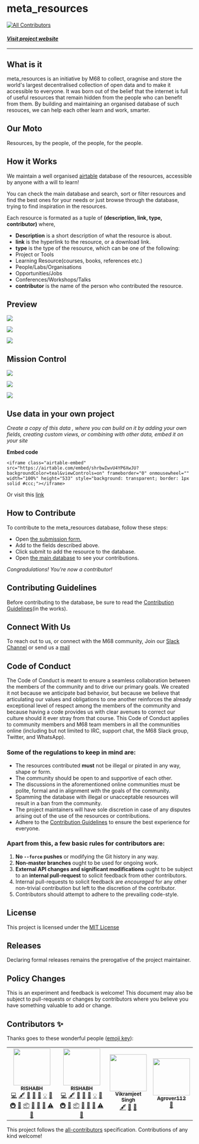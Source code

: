 # meta_resources
<!-- ALL-CONTRIBUTORS-BADGE:START - Do not remove or modify this section -->
[![All Contributors](https://img.shields.io/badge/all_contributors-2-orange.svg?style=flat-square)](#contributors-)
<!-- ALL-CONTRIBUTORS-BADGE:END -->

#### [ *Visit project website*](https://airtable.com/shrbwIwvU4YP6XwJU/tblTuQ8HV5dqpEl6D)
-----------------------------------------

## What is it

meta_resources is an initiative by M68 to collect, oragnise and store the world's largest decentralised collection of open data and to make it accessible to everyone. It was born out of the belief that the internet is full of useful resources that remain hidden from the people who can benefit from them. By building and maintaining an organised database of such resouces, we can help each other learn and work, smarter. 


## Our Moto

Resources, by the people, of the people, for the people.

## How it Works 

We maintain a well organised [airtable](https://airtable.com/) database of the resources, accessible by anyone with a will to learn!

You can check the main database and search, sort or filter resources and find the best ones for your needs or just browse through the database, trying to find inspiration in the resources.

Each resource is formated as a tuple of **(description, link, type, contributor)** where,
- **Description** is a short description of what the resource is about.
- **link** is the hyperlink to the resource, or a download link.
- **type** is the type of the resource, which can be one of the following:
 - Project or Tools
 - Learning Resource(courses, books, references etc.)
 - People/Labs/Organisations
 - Opportunities/Jobs
 - Conferences/Workshops/Talks
- **contributor** is the name of the person who contributed the resource.


## Preview

![](https://github.com/M-68/meta_resource/blob/deploy/content/total_records.png)


![](https://github.com/M-68/meta_resource/blob/deploy/content/preview_1.png)


![](https://github.com/M-68/meta_resource/blob/deploy/content/preview_2.png)

## Mission Control 
![](https://github.com/M-68/meta_resource/blob/deploy/content/mission_control.png)


![](https://github.com/M-68/meta_resource/blob/deploy/content/scripts.png)


![](https://github.com/M-68/meta_resource/blob/deploy/content/scripts_2.png)



## Use data in your own project

*Create a copy of this data , where you can build on it by adding your own fields, creating custom views, or combining with other data, embed it on your site*

**Embed code** 

```  
<iframe class="airtable-embed" src="https://airtable.com/embed/shrbwIwvU4YP6XwJU?backgroundColor=teal&viewControls=on" frameborder="0" onmousewheel="" width="100%" height="533" style="background: transparent; border: 1px solid #ccc;"></iframe>
```

Or visit this [link](https://airtable.com/shrbwIwvU4YP6XwJU/embed)


## How to Contribute

To contribute to the meta_resources database, follow these steps:
- Open [the submission form.](https://airtable.com/shrJ7bvP1gnZAGLZn) 
- Add to the fields described above.
- Click submit to add the resource to the database.
- Open [the main database](https://airtable.com/shrDN5mYU3dExG5x8/tblTuQ8HV5dqpEl6D) to see your contributions.

*Congradulations! You're now a contributor!*

## Contributing Guidelines

Before contributing to the database, be sure to read the [Contribution Guidelines](https://github.com/M-68/meta_resource/blob/deploy/CONTRIBUTING.md)(in the works).

## Connect With Us

To reach out to us, or connect with the M68 community, Join our [Slack Channel](https://app.slack.com/client/T010C0CP9K6/C010EDD9S3H/details/top) or send us a [mail](mailto:exynos999@outlook.com)

## Code of Conduct

The Code of Conduct is meant to ensure a seamless collaboration between the members of the community and to drive our primary goals. We created it not because we anticipate bad behavior, but because we believe that articulating our values and obligations to one another reinforces the already exceptional level of respect among the members of the community and because having a code provides us with clear avenues to correct our culture should it ever stray from that course. This Code of Conduct applies to community members and M68 team members in all the communities online (including but not limited to IRC, support chat, the M68 Slack group, Twitter, and WhatsApp).

### Some of the regulations to keep in mind are:
- The resources contributed **must** not be illegal or pirated in any way, shape or form.
- The community should be open to and supportive of each other.
- The discussions in the aforementioned online communities must be polite, formal and in alignment with the goals of the community.
- Spamming the database with illegal or unacceptable resources will result in a ban from the community.
- The project maintainers will have sole discretion in case of any disputes arising out of the use of the resources or contributions.
- Adhere to the [Contribution Guidelines](https://github.com/M-68/meta_resource/blob/deploy/CONTRIBUTING.md) to ensure the best experience for everyone.

### Apart from this, a few basic rules for contributors are:

1. **No `--force` pushes** or modifying the Git history in any way.
1. **Non-master branches** ought to be used for ongoing work.
1. **External API changes and significant modifications** ought to be subject to an **internal pull-request** to solicit feedback from other contributors.
1. Internal pull-requests to solicit feedback are *encouraged* for any other non-trivial contribution but left to the discretion of the contributor.
1. Contributors should attempt to adhere to the prevailing code-style.


## License

This project is licensed under the [MIT License](https://github.com/M-68/meta_resource/blob/deploy/LICENSE.md)

## Releases

Declaring formal releases remains the prerogative of the project maintainer.

## Policy Changes

This is an experiment and feedback is welcome! This document may also be
subject to pull-requests or changes by contributors where you believe
you have something valuable to add or change.

## Contributors ✨

Thanks goes to these wonderful people ([emoji key](https://allcontributors.org/docs/en/emoji-key)):

<!-- ALL-CONTRIBUTORS-LIST:START - Do not remove or modify this section -->
<!-- prettier-ignore-start -->
<!-- markdownlint-disable -->
<table>
  <tr>
    <td align="center"><a href="http://notrishabh.co"><img src="https://avatars.githubusercontent.com/u/55334249?v=4?s=100" width="100px;" alt=""/><br /><sub><b>RISHABH</b></sub></a><br /><a href="https://github.com/M-68/meta_resource/commits?author=EXYNOS-999" title="Code">💻</a> <a href="#content-EXYNOS-999" title="Content">🖋</a> <a href="#data-EXYNOS-999" title="Data">🔣</a> <a href="https://github.com/M-68/meta_resource/commits?author=EXYNOS-999" title="Documentation">📖</a> <a href="#design-EXYNOS-999" title="Design">🎨</a> <a href="#example-EXYNOS-999" title="Examples">💡</a> <a href="#ideas-EXYNOS-999" title="Ideas, Planning, & Feedback">🤔</a> <a href="#infra-EXYNOS-999" title="Infrastructure (Hosting, Build-Tools, etc)">🚇</a> <a href="#maintenance-EXYNOS-999" title="Maintenance">🚧</a> <a href="#platform-EXYNOS-999" title="Packaging/porting to new platform">📦</a> <a href="#question-EXYNOS-999" title="Answering Questions">💬</a> <a href="https://github.com/M-68/meta_resource/pulls?q=is%3Apr+reviewed-by%3AEXYNOS-999" title="Reviewed Pull Requests">👀</a> <a href="#tool-EXYNOS-999" title="Tools">🔧</a> <a href="https://github.com/M-68/meta_resource/commits?author=EXYNOS-999" title="Tests">⚠️</a> <a href="#userTesting-EXYNOS-999" title="User Testing">📓</a></td>
    <td align="center"><a href="http://notrishabh.co"><img src="https://avatars.githubusercontent.com/u/55334249?v=4?s=100" width="100px;" alt=""/><br /><sub><b>RISHABH</b></sub></a><br /><a href="https://github.com/M-68/meta_resource/commits?author=EXYNOS-999" title="Code">💻</a> <a href="#content-EXYNOS-999" title="Content">🖋</a> <a href="#data-EXYNOS-999" title="Data">🔣</a> <a href="https://github.com/M-68/meta_resource/commits?author=EXYNOS-999" title="Documentation">📖</a> <a href="#design-EXYNOS-999" title="Design">🎨</a> <a href="#example-EXYNOS-999" title="Examples">💡</a> <a href="#ideas-EXYNOS-999" title="Ideas, Planning, & Feedback">🤔</a> <a href="#infra-EXYNOS-999" title="Infrastructure (Hosting, Build-Tools, etc)">🚇</a> <a href="#maintenance-EXYNOS-999" title="Maintenance">🚧</a> <a href="#platform-EXYNOS-999" title="Packaging/porting to new platform">📦</a> <a href="#question-EXYNOS-999" title="Answering Questions">💬</a> <a href="https://github.com/M-68/meta_resource/pulls?q=is%3Apr+reviewed-by%3AEXYNOS-999" title="Reviewed Pull Requests">👀</a> <a href="#tool-EXYNOS-999" title="Tools">🔧</a> <a href="https://github.com/M-68/meta_resource/commits?author=EXYNOS-999" title="Tests">⚠️</a> <a href="#userTesting-EXYNOS-999" title="User Testing">📓</a></td>
    <td align="center"><a href="https://github.com/VikramxD"><img src="https://avatars.githubusercontent.com/u/72499426?v=4?s=100" width="100px;" alt=""/><br /><sub><b>Vikramjeet Singh</b></sub></a><br /><a href="#content-VikramxD" title="Content">🖋</a> <a href="#data-VikramxD" title="Data">🔣</a> <a href="https://github.com/M-68/meta_resource/commits?author=VikramxD" title="Documentation">📖</a></td>
    <td align="center"><a href="https://github.com/Agrover112"><img src="https://avatars3.githubusercontent.com/u/42321810?v=4" width="100px;" alt=""/><br /><sub><b>Agrover112</b></sub></a><br /><a href="#design-Agrover112" title="Design">🎨</a></td>

  </tr>
</table>

<!-- markdownlint-restore -->
<!-- prettier-ignore-end -->

<!-- ALL-CONTRIBUTORS-LIST:END -->

This project follows the [all-contributors](https://github.com/all-contributors/all-contributors) specification. Contributions of any kind welcome!